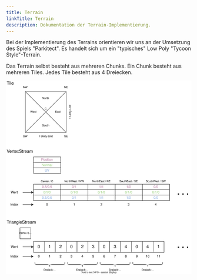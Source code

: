 ```yaml
---
title: Terrain
linkTitle: Terrain
description: Dokumentation der Terrain-Implementierung.
---
```


Bei der Implementierung des Terrains orientieren wir uns an der Umsetzung des Spiels "Parkitect".
Es handelt sich um ein "typisches" Low Poly "Tycoon Style"-Terrain.

Das Terrain selbst besteht aus mehreren Chunks.
Ein Chunk besteht aus mehreren Tiles.
Jedes Tile besteht aus 4 Dreiecken.

![Streams](assets/streams.svg)
